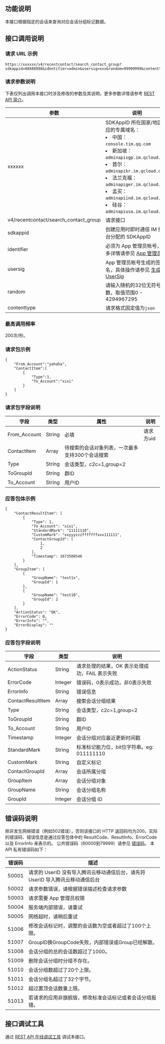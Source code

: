 ## 功能说明
本接口根据指定的会话来查询对应会话分组标记数据。

## 接口调用说明
### 请求 URL 示例
```
https://xxxxxx/v4/recentcontact/search_contact_group?sdkappid=88888888&identifier=admin&usersig=xxx&random=99999999&contenttype=json
```
### 请求参数说明

下表仅列出调用本接口时涉及修改的参数及其说明，更多参数详情请参考 [REST API 简介](https://cloud.tencent.com/document/product/269/1519)。

| 参数               | 说明                                 |
| ------------------ | ------------------------------------ |
| xxxxxx | SDKAppID 所在国家/地区对应的专属域名：<br><li>中国：`console.tim.qq.com`</li><li>新加坡：`adminapisgp.im.qcloud.com`</li><li>首尔： `adminapikr.im.qcloud.com`</li><li>法兰克福：`adminapiger.im.qcloud.com`</li><li>孟买：`adminapiind.im.qcloud.com`</li><li>硅谷：`adminapiusa.im.qcloud.com`</li>|
| v4/recentcontact/search_contact_group  | 请求接口                             |
| sdkappid           | 创建应用时即时通信 IM 控制台分配的 SDKAppID |
| identifier         | 必须为 App 管理员帐号，更多详情请参见 [App 管理员](https://cloud.tencent.com/document/product/269/31999#app-.E7.AE.A1.E7.90.86.E5.91.98)                |
| usersig            | App 管理员帐号生成的签名，具体操作请参见 [生成 UserSig](https://cloud.tencent.com/document/product/269/32688)    |
| random             | 请输入随机的32位无符号整数，取值范围0 - 4294967295                 |
|contenttype|请求格式固定值为`json`|

### 最高调用频率

200次/秒。

### 请求包示例
```
{
    "From_Account":"yahaha",
    "ContactItem":[
        {
            "Type":1,
            "To_Account":"xixi"
        }
    ]
}
```

### 请求包字段说明

| 字段 | 类型|属性| 说明 |
|---------|---------|----|---------|
| From_Account|String| 必填|请求方uid|
| ContactItem|Array | 待搜索的会话对象列表，一次最多支持300个会话搜索|
| Type|String | 会话类型，c2c=1,group=2  |
| ToGroupId|String | 群ID  |
| To_Account|String | 用户ID  |


### 应答包体示例

```
{
    "ContactResultItem": [
        {
            "Type": 1,
            "To_Account": "xixi",
            "StandardMark": "11111110",
            "CustomMark": "xxyyyzzzfffffffxxx111111",
            "ContactGroupId": [
                1,
                2
            ],
            "Timestamp": 1673500546
        }
    ],
    "GroupItem": [
        {
            "GroupName": "test1x",
            "GroupId": 1
        },
        {
            "GroupName": "test10",
            "GroupId": 2
        }
    ],
    "ActionStatus": "OK",
    "ErrorCode": 0,
    "ErrorInfo": "",
    "ErrorDisplay": ""
}
```


### 应答包字段说明

| 字段|类型 |说明 |
|---------|---------|---------|
| ActionStatus| String | 请求处理的结果，OK 表示处理成功，FAIL 表示失败  |
| ErrorCode| Integer | 错误码，0表示成功，非0表示失败|
| ErrorInfo| String | 错误信息  |
| ContactResultItem     |Array         | 搜索会话分组结果  |
| Type|String | 会话类型，c2c=1,group=2  |
| ToGroupId|String | 群ID  |
| To_Account|String | 用户ID  |
| Timestamp|Integer|会话分组对应最近更新时间戳|
| StandardMark|String | 标准标记能力位，bit位字符串。eg: 011111110  |
| CustomMark|String | 自定义标记  |
| ContactGroupId|Array | 会话所属分组  |
| GroupItem                 |Array | 会话分组对象  |
| GroupName|String         | 会话分组名称  |
| GroupId|Integer        | 会话分组 ID  |

[](id:ErrorCode)
## 错误码说明
除非发生网络错误（例如502错误），否则该接口的 HTTP 返回码均为200。实际的错误码、错误信息是通过应答包体中的 ResultCode、ResultInfo、ErrorCode 以及 ErrorInfo 来表示的。
公共错误码（60000到79999）请参见 [错误码](https://cloud.tencent.com/document/product/269/1671)。
本 API 私有错误码如下：

| 错误码 | 描述                                                         |
| ------ | ------------------------------------------------------------ |
| 50001  | 请求的 UserID 没有导入腾讯云移动通信后台，请先将 UserID 导入腾讯云移动通信后台 |
| 50002  | 请求参数错误，请根据错误描述检查请求参数                                    |
| 50003  | 请求需要 App 管理员权限                                         |
| 50004  | 服务端内部错误，请重试                                      |
| 50005  | 网络超时，请稍后重试                                       |
| 51006  | 修改会话标记时，调整的会话数为空或者超过了100个上限。|
| 51007  | GroupID换GroupCode失败，内部错误或Group已经解散。    |
| 51008  | 会话分组的总的会话数超过了1000。 |
| 51009  | 删除会话分组时分组不存在。       |
| 51010  | 会话分组数超过了20个上限。       |
| 51011  | 会话分组名超过了32个字节。       |
| 51012  | 超过置顶会话数量上限。       |
| 51013  | 若请求的应用非旗舰版，修改标准会话标记或者会话分组报错。|


## 接口调试工具
通过 [REST API 在线调试工具](https://tcc.tencentcs.com/im-api-tool/#/v4/recentcontact/search_contact_group) 调试本接口。
